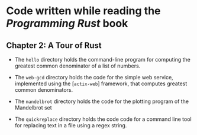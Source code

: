 # Code written while reading the _Programming Rust_ book

## Chapter 2: A Tour of Rust

- The `hello` directory holds the command-line program for computing the greatest
  common denominator of a list of numbers.

- The `web-gcd` directory holds the code for the simple web service,
  implemented using the [`actix-web`] framework, that computes
  greatest common denominators.

- The `mandelbrot` directory holds the code for the plotting program
  of the Mandelbrot set

- The `quickreplace` directory holds the code code for a command line tool for
  replacing text in a file using a regex string.
